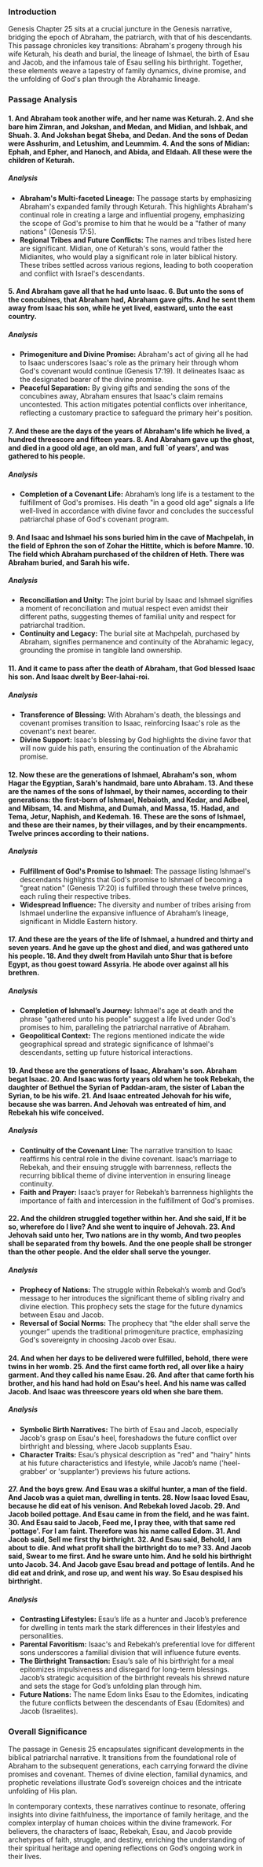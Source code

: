 ### Introduction

Genesis Chapter 25 sits at a crucial juncture in the Genesis narrative, bridging the epoch of Abraham, the patriarch, with that of his descendants. This passage chronicles key transitions: Abraham's progeny through his wife Keturah, his death and burial, the lineage of Ishmael, the birth of Esau and Jacob, and the infamous tale of Esau selling his birthright. Together, these elements weave a tapestry of family dynamics, divine promise, and the unfolding of God's plan through the Abrahamic lineage.

### Passage Analysis

#### **1. And Abraham took another wife, and her name was Keturah. 2. And she bare him Zimran, and Jokshan, and Medan, and Midian, and Ishbak, and Shuah. 3. And Jokshan begat Sheba, and Dedan. And the sons of Dedan were Asshurim, and Letushim, and Leummim. 4. And the sons of Midian: Ephah, and Epher, and Hanoch, and Abida, and Eldaah. All these were the children of Keturah.**

##### Analysis

- **Abraham's Multi-faceted Lineage:** The passage starts by emphasizing Abraham's expanded family through Keturah. This highlights Abraham's continual role in creating a large and influential progeny, emphasizing the scope of God's promise to him that he would be a "father of many nations" (Genesis 17:5).
- **Regional Tribes and Future Conflicts:** The names and tribes listed here are significant. Midian, one of Keturah's sons, would father the Midianites, who would play a significant role in later biblical history. These tribes settled across various regions, leading to both cooperation and conflict with Israel's descendants.

#### **5. And Abraham gave all that he had unto Isaac. 6. But unto the sons of the concubines, that Abraham had, Abraham gave gifts. And he sent them away from Isaac his son, while he yet lived, eastward, unto the east country.**

##### Analysis

- **Primogeniture and Divine Promise:** Abraham's act of giving all he had to Isaac underscores Isaac's role as the primary heir through whom God's covenant would continue (Genesis 17:19). It delineates Isaac as the designated bearer of the divine promise.
- **Peaceful Separation:** By giving gifts and sending the sons of the concubines away, Abraham ensures that Isaac's claim remains uncontested. This action mitigates potential conflicts over inheritance, reflecting a customary practice to safeguard the primary heir's position.

#### **7. And these are the days of the years of Abraham's life which he lived, a hundred threescore and fifteen years. 8. And Abraham gave up the ghost, and died in a good old age, an old man, and full `of years', and was gathered to his people.**

##### Analysis

- **Completion of a Covenant Life:** Abraham’s long life is a testament to the fulfillment of God's promises. His death "in a good old age" signals a life well-lived in accordance with divine favor and concludes the successful patriarchal phase of God's covenant program.

#### **9. And Isaac and Ishmael his sons buried him in the cave of Machpelah, in the field of Ephron the son of Zohar the Hittite, which is before Mamre. 10. The field which Abraham purchased of the children of Heth. There was Abraham buried, and Sarah his wife.**

##### Analysis

- **Reconciliation and Unity:** The joint burial by Isaac and Ishmael signifies a moment of reconciliation and mutual respect even amidst their different paths, suggesting themes of familial unity and respect for patriarchal tradition.
- **Continuity and Legacy:** The burial site at Machpelah, purchased by Abraham, signifies permanence and continuity of the Abrahamic legacy, grounding the promise in tangible land ownership.

#### **11. And it came to pass after the death of Abraham, that God blessed Isaac his son. And Isaac dwelt by Beer-lahai-roi.**

##### Analysis

- **Transference of Blessing:** With Abraham's death, the blessings and covenant promises transition to Isaac, reinforcing Isaac's role as the covenant's next bearer.
- **Divine Support:** Isaac's blessing by God highlights the divine favor that will now guide his path, ensuring the continuation of the Abrahamic promise.

#### **12. Now these are the generations of Ishmael, Abraham's son, whom Hagar the Egyptian, Sarah's handmaid, bare unto Abraham. 13. And these are the names of the sons of Ishmael, by their names, according to their generations: the first-born of Ishmael, Nebaioth, and Kedar, and Adbeel, and Mibsam, 14. and Mishma, and Dumah, and Massa, 15. Hadad, and Tema, Jetur, Naphish, and Kedemah. 16. These are the sons of Ishmael, and these are their names, by their villages, and by their encampments. Twelve princes according to their nations.**

##### Analysis

- **Fulfillment of God's Promise to Ishmael:** The passage listing Ishmael's descendants highlights that God's promise to Ishmael of becoming a "great nation" (Genesis 17:20) is fulfilled through these twelve princes, each ruling their respective tribes.
- **Widespread Influence:** The diversity and number of tribes arising from Ishmael underline the expansive influence of Abraham’s lineage, significant in Middle Eastern history.

#### **17. And these are the years of the life of Ishmael, a hundred and thirty and seven years. And he gave up the ghost and died, and was gathered unto his people. 18. And they dwelt from Havilah unto Shur that is before Egypt, as thou goest toward Assyria. He abode over against all his brethren.**

##### Analysis

- **Completion of Ishmael’s Journey:** Ishmael's age at death and the phrase "gathered unto his people" suggest a life lived under God's promises to him, paralleling the patriarchal narrative of Abraham.
- **Geopolitical Context:** The regions mentioned indicate the wide geographical spread and strategic significance of Ishmael's descendants, setting up future historical interactions.

#### **19. And these are the generations of Isaac, Abraham's son. Abraham begat Isaac. 20. And Isaac was forty years old when he took Rebekah, the daughter of Bethuel the Syrian of Paddan-aram, the sister of Laban the Syrian, to be his wife. 21. And Isaac entreated Jehovah for his wife, because she was barren. And Jehovah was entreated of him, and Rebekah his wife conceived.**

##### Analysis

- **Continuity of the Covenant Line:** The narrative transition to Isaac reaffirms his central role in the divine covenant. Isaac’s marriage to Rebekah, and their ensuing struggle with barrenness, reflects the recurring biblical theme of divine intervention in ensuring lineage continuity.
- **Faith and Prayer:** Isaac’s prayer for Rebekah’s barrenness highlights the importance of faith and intercession in the fulfillment of God's promises.

#### **22. And the children struggled together within her. And she said, If it be so, wherefore do I live? And she went to inquire of Jehovah. 23. And Jehovah said unto her, Two nations are in thy womb, And two peoples shall be separated from thy bowels. And the one people shall be stronger than the other people. And the elder shall serve the younger.**

##### Analysis

- **Prophecy of Nations:** The struggle within Rebekah’s womb and God’s message to her introduces the significant theme of sibling rivalry and divine election. This prophecy sets the stage for the future dynamics between Esau and Jacob.
- **Reversal of Social Norms:** The prophecy that “the elder shall serve the younger” upends the traditional primogeniture practice, emphasizing God's sovereignty in choosing Jacob over Esau.

#### **24. And when her days to be delivered were fulfilled, behold, there were twins in her womb. 25. And the first came forth red, all over like a hairy garment. And they called his name Esau. 26. And after that came forth his brother, and his hand had hold on Esau's heel. And his name was called Jacob. And Isaac was threescore years old when she bare them.**

##### Analysis

- **Symbolic Birth Narratives:** The birth of Esau and Jacob, especially Jacob's grasp on Esau's heel, foreshadows the future conflict over birthright and blessing, where Jacob supplants Esau.
- **Character Traits:** Esau’s physical description as "red" and "hairy" hints at his future characteristics and lifestyle, while Jacob’s name ('heel-grabber' or 'supplanter') previews his future actions.

#### **27. And the boys grew. And Esau was a skilful hunter, a man of the field. And Jacob was a quiet man, dwelling in tents. 28. Now Isaac loved Esau, because he did eat of his venison. And Rebekah loved Jacob. 29. And Jacob boiled pottage. And Esau came in from the field, and he was faint. 30. And Esau said to Jacob, Feed me, I pray thee, with that same red `pottage'. For I am faint. Therefore was his name called Edom. 31. And Jacob said, Sell me first thy birthright. 32. And Esau said, Behold, I am about to die. And what profit shall the birthright do to me? 33. And Jacob said, Swear to me first. And he sware unto him. And he sold his birthright unto Jacob. 34. And Jacob gave Esau bread and pottage of lentils. And he did eat and drink, and rose up, and went his way. So Esau despised his birthright.**

##### Analysis

- **Contrasting Lifestyles:** Esau’s life as a hunter and Jacob’s preference for dwelling in tents mark the stark differences in their lifestyles and personalities.
- **Parental Favoritism:** Isaac's and Rebekah’s preferential love for different sons underscores a familial division that will influence future events.
- **The Birthright Transaction:** Esau’s sale of his birthright for a meal epitomizes impulsiveness and disregard for long-term blessings. Jacob’s strategic acquisition of the birthright reveals his shrewd nature and sets the stage for God’s unfolding plan through him.
- **Future Nations:** The name Edom links Esau to the Edomites, indicating the future conflicts between the descendants of Esau (Edomites) and Jacob (Israelites).

### Overall Significance

The passage in Genesis 25 encapsulates significant developments in the biblical patriarchal narrative. It transitions from the foundational role of Abraham to the subsequent generations, each carrying forward the divine promises and covenant. Themes of divine election, familial dynamics, and prophetic revelations illustrate God’s sovereign choices and the intricate unfolding of His plan.

In contemporary contexts, these narratives continue to resonate, offering insights into divine faithfulness, the importance of family heritage, and the complex interplay of human choices within the divine framework. For believers, the characters of Isaac, Rebekah, Esau, and Jacob provide archetypes of faith, struggle, and destiny, enriching the understanding of their spiritual heritage and opening reflections on God’s ongoing work in their lives.